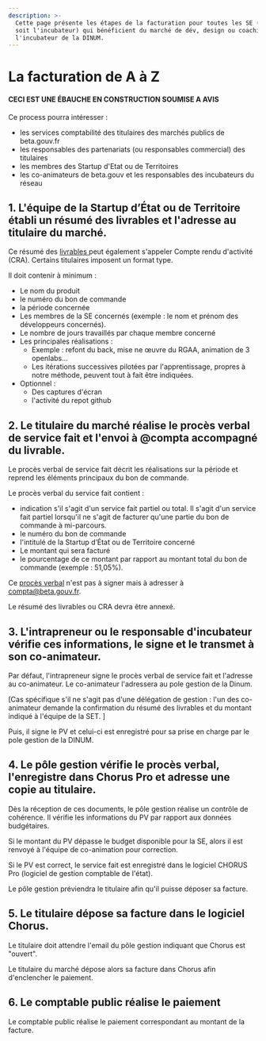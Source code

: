 ```yaml
---
description: >-
  Cette page présente les étapes de la facturation pour toutes les SE (quelque
  soit l'incubateur) qui bénéficient du marché de dév, design ou coaching de
  l'incubateur de la DINUM.
---
```


# La facturation de A à Z

#### **CECI EST UNE ÉBAUCHE EN CONSTRUCTION SOUMISE A AVIS**

Ce process pourra intéresser :

* les services comptabilité des titulaires des marchés publics de beta.gouv.fr
* les responsables des partenariats \(ou responsables commercial\) des titulaires
* les membres des Startup d'Etat ou de Territoires
* les co-animateurs de beta.gouv et les responsables des incubateurs du réseau

## 1. L'équipe de la Startup d’État ou de Territoire établi un résumé des livrables et l'adresse au titulaire du marché.

Ce résumé des [livrables ](https://docs.google.com/presentation/d/1ISbpC4rRyAS1K1Dr3Br8_e7EgaWoDyEa96ZkctQfUyE/edit?usp=sharing)peut également s'appeler Compte rendu d'activité \(CRA\). Certains titulaires imposent un format type.

Il doit contenir à minimum :

* Le nom du produit
* le numéro du bon de commande
* la période concernée
* Les membres de la SE concernés \(exemple : le nom et prénom des développeurs concernés\).
* Le nombre de jours travaillés par chaque membre concerné
* Les principales réalisations :
  * Exemple : refont du back, mise ne œuvre du RGAA, animation de 3 openlabs...
  * Les itérations successives pilotées par l'apprentissage, propres à notre méthode, peuvent tout à fait être indiquées.
* Optionnel : 
  * Des captures d'écran
  * l'activité du repot github

## 2. Le titulaire du marché réalise le procès verbal de service fait et l'envoi à @compta accompagné du livrable.

Le procès verbal de service fait décrit les réalisations sur la période et reprend les éléments principaux du bon de commande. 

Le procès verbal du service fait contient : 

* indication s'il s'agit d'un service fait partiel ou total. Il s'agit d'un service fait partiel lorsqu'il ne s'agit de facturer qu'une partie du bon de commande à mi-parcours.
* le numéro du bon de commande
* l'intitulé de la Startup d’État ou de Territoire concerné
* Le montant qui sera facturé
* le pourcentage de ce montant par rapport au montant total du bon de commande \(exemple : 51,05%\).

Ce [procès verbal](https://docs.google.com/document/d/1hyvfie7hoRApJJP3liJGELqSsftR_sFCgTSUzqnM7QM/edit?usp=sharing) n'est pas à signer mais à adresser à compta@beta.gouv.fr.

Le résumé des livrables ou CRA devra être annexé.

## 3. L'intrapreneur ou le responsable d'incubateur vérifie ces informations, le signe et le transmet à son co-animateur.

Par défaut, l'intrapreneur signe le procès verbal de service fait et l'adresse au co-animateur. Le co-animateur l'adressera au pole gestion de la Dinum.

\[Cas spécifique s'il ne s'agit pas d'une délégation de gestion : l'un des co-animateur demande la confirmation du résumé des livrables et du montant indiqué à l'équipe de la SET. \]

Puis, il signe le PV et celui-ci est enregistré pour sa prise en charge par le pole gestion de la DINUM.

## 4. Le pôle gestion vérifie le procès verbal, l'enregistre dans Chorus Pro et adresse une copie au titulaire.

Dès la réception de ces documents, le pôle gestion réalise un contrôle de cohérence. Il vérifie les informations du PV par rapport aux données budgétaires. 

Si le montant du PV dépasse le budget disponible pour la SE, alors il est renvoyé à l'équipe de co-animation pour correction.

Si le PV est correct, le service fait est enregistré dans le logiciel CHORUS Pro \(logiciel de gestion comptable de l'état\).

Le pôle gestion préviendra le titulaire afin qu'il puisse déposer sa facture.

## 5. Le titulaire dépose sa facture dans le logiciel Chorus.

Le titulaire doit attendre l'email du pôle gestion indiquant que Chorus est "ouvert".

Le titulaire du marché dépose alors sa facture dans Chorus afin d'enclencher le paiement.

## 6. Le comptable public réalise le paiement

Le comptable public réalise le paiement correspondant au montant de la facture.

